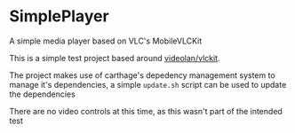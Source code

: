 # SimplePlayer

A simple media player based on VLC's MobileVLCKit

This is a simple test project based around [videolan/vlckit](https://github.com/videolan/vlckit).

The project makes use of carthage's depedency management system to manage it's dependencies, a simple `update.sh` script can be used to update the dependencies

There are no video controls at this time, as this wasn't part of the intended test
